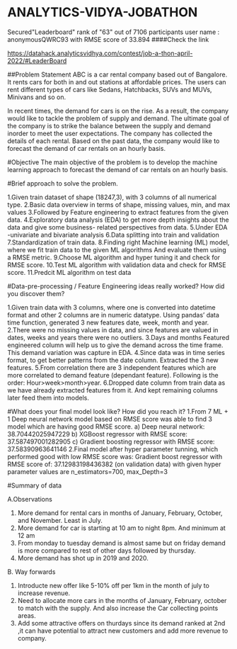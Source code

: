 # ANALYTICS-VIDYA-JOBATHON

Secured"Leaderboard" rank of "63" out of 7106 participants 
user name : anonymousQWRC93
with RMSE score of 33.894
####Check the link 

https://datahack.analyticsvidhya.com/contest/job-a-thon-april-2022/#LeaderBoard 

##Problem Statement
ABC is a car rental company based out of Bangalore. It rents cars for both in and out stations at affordable prices. The users can rent different types of cars like Sedans, Hatchbacks, SUVs and MUVs, Minivans and so on.

In recent times, the demand for cars is on the rise. As a result, the company would like to tackle the problem of supply and demand. The ultimate goal of the company is to strike the balance between the supply and demand inorder to meet the user expectations. The company has collected the details of each rental. Based on the past data, the company would like to forecast the demand of car rentals on an hourly basis.

#Objective
The main objective of the problem is to develop the machine learning approach to forecast the demand of car rentals on an hourly basis.

#Brief approach to solve the problem.

1.Given train dataset of shape (18247,3), with 3 columns of all numerical type.
2.Basic data overview in terms of shape, missing values, min, and max values
3.Followed by Feature engineering to extract features from the given data.
4.Exploratory data analysis (EDA) to get more depth insights about the data and give some business- related perspectives from data.
5.Under EDA -univariate and bivariate analysis
6.Data splitting into train and validation
7.Standardization of train data.
8.Finding right Machine learning (ML) model, where we fit train data to the given ML algorithms
And evaluate them using a RMSE metric.
9.Choose ML algorithm and hyper tuning it and check for RMSE score.
10.Test ML algorithm with validation data and check for RMSE score.
11.Predcit ML algorithm on test data

#Data-pre-processing / Feature Engineering ideas really worked? How did you discover them? 

1.Given train data with 3 columns, where one is converted into datetime format and other 2 columns are in numeric datatype. Using pandas’ data time function, generated 3 new features date, week, month and year.
2.There were no missing values in data, and since features are valued in dates, weeks and years there were no outliers. 
3.Days and months Featured engineered column will help us to give the demand across the time frame. This demand variation was capture in EDA. 
4.Since data was in time series format, to get better patterns from the date column. Extracted the 3 new features. 
5.From correlation there are 3 independent features which are more correlated to demand feature (dependant feature). Following is the order: Hour>week>month>year. 6.Dropped date column from train data as we have already extracted features from it. And kept remaining columns later feed them into models.

#What does your final model look like? How did you reach it? 
1.From 7 ML + 1 Deep neural network model based on RMSE score was able to find 3 model which are having good RMSE score. a) Deep neural network: 38.70442025947229 b) XGBoost regressor with RMSE score: 37.587497001282905 c) Gradient boosting regressor with RMSE score: 37.58390963641146 2.Final model after hyper parameter tunning, which performed good with low RMSE score was: Gradient boost regressor with RMSE score of: 37.12983198436382 (on validation data) with given hyper parameter values are n_estimators=700, max_Depth=3 

#Summary of data

A.Observations 
1. More demand for rental cars in months of January, February, October, and November. Least in July. 
2. More demand for car is starting at 10 am to night 8pm. And minimum at 12 am 
3. From monday to tuesday demand is almost same but on friday demand is more compared to rest of other days followed by thursday. 
4. More demand has shot up in 2019 and 2020.

B. Way forwards 

1. Introducte new offer like 5-10% off per 1km in the month of july to increase revenue.
2. Need to allocate more cars in the months of January, February, october to match with the supply. And also increase the Car collecting points areas. 
3. Add some attractive offers on thurdays since its demand ranked at 2nd ,it can have potential to attract new customers and add more revenue to company.
